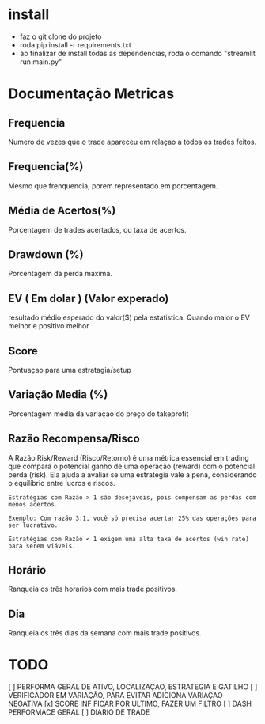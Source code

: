# install

- faz o git clone do projeto
- roda pip install -r requirements.txt
- ao finalizar de install todas as dependencias, roda o comando "streamlit run main.py"


# Documentação Metricas

## Frequencia

Numero de vezes que o trade apareceu em relaçao a todos os trades feitos.

## Frequencia(%)

Mesmo que frenquencia, porem representado em porcentagem.

## Média de Acertos(%)

Porcentagem de trades acertados, ou taxa de acertos.

## Drawdown (%)

Porcentagem da perda maxima.

## EV ( Em dolar ) (Valor experado)

resultado médio esperado do valor($) pela estatistica. Quando maior o EV melhor e positivo melhor

## Score

Pontuaçao para uma estratagia/setup

## Variação Media (%)

Porcentagem media da variaçao do preço do takeprofit

## Razão Recompensa/Risco

A Razão Risk/Reward (Risco/Retorno) é uma métrica essencial em trading que compara o potencial ganho de uma operação (reward) com o potencial perda (risk). Ela ajuda a avaliar se uma estratégia vale a pena, considerando o equilíbrio entre lucros e riscos.
    
    Estratégias com Razão > 1 são desejáveis, pois compensam as perdas com menos acertos.

    Exemplo: Com razão 3:1, você só precisa acertar 25% das operações para ser lucrativo.

    Estratégias com Razão < 1 exigem uma alta taxa de acertos (win rate) para serem viáveis.


## Horário

Ranqueia os três horarios com mais trade positivos.

## Dia

Ranqueia os três dias da semana com mais trade positivos.


# TODO

[ ] PERFORMA GERAL DE ATIVO, LOCALIZAÇAO, ESTRATEGIA E GATILHO
[ ] VERIFICADOR EM VARIAÇÃO, PARA EVITAR ADICIONA VARIAÇAO NEGATIVA
[x] SCORE INF FICAR POR ULTIMO, FAZER UM FILTRO
[ ] DASH PERFORMACE GERAL
[ ] DIARIO DE TRADE
